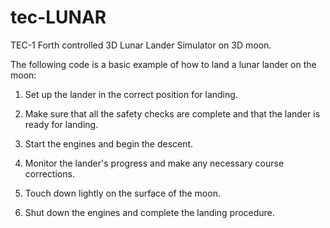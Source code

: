 # tec-LUNAR
TEC-1 Forth controlled 3D Lunar Lander Simulator on 3D moon.


The following code is a basic example of how to land a lunar lander on the moon:

1. Set up the lander in the correct position for landing.

2. Make sure that all the safety checks are complete and that the lander is ready for landing.

3. Start the engines and begin the descent.

4. Monitor the lander's progress and make any necessary course corrections.

5. Touch down lightly on the surface of the moon.

6. Shut down the engines and complete the landing procedure.
